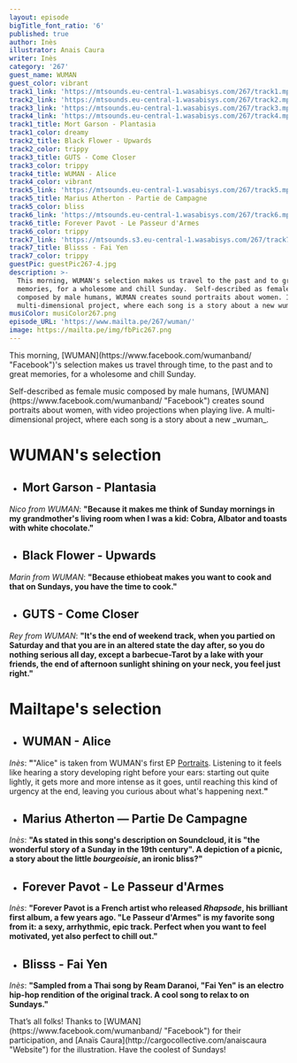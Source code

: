 ```yaml
---
layout: episode
bigTitle_font_ratio: '6'
published: true
author: Inès
illustrator: Anais Caura
writer: Inès
category: '267'
guest_name: WUMAN
guest_color: vibrant
track1_link: 'https://mtsounds.eu-central-1.wasabisys.com/267/track1.mp3'
track2_link: 'https://mtsounds.eu-central-1.wasabisys.com/267/track2.mp3'
track3_link: 'https://mtsounds.eu-central-1.wasabisys.com/267/track3.mp3'
track4_link: 'https://mtsounds.eu-central-1.wasabisys.com/267/track4.mp3'
track1_title: Mort Garson - Plantasia
track1_color: dreamy
track2_title: Black Flower - Upwards
track2_color: trippy
track3_title: GUTS - Come Closer
track3_color: trippy
track4_title: WUMAN - Alice
track4_color: vibrant
track5_link: 'https://mtsounds.eu-central-1.wasabisys.com/267/track5.mp3'
track5_title: Marius Atherton - Partie de Campagne
track5_color: bliss
track6_link: 'https://mtsounds.eu-central-1.wasabisys.com/267/track6.mp3'
track6_title: Forever Pavot - Le Passeur d'Armes
track6_color: trippy
track7_link: 'https://mtsounds.s3.eu-central-1.wasabisys.com/267/track7.mp3'
track7_title: Blisss - Fai Yen
track7_color: trippy
guestPic: guestPic267-4.jpg
description: >-
  This morning, WUMAN's selection makes us travel to the past and to great
  memories, for a wholesome and chill Sunday.  Self-described as female music
  composed by male humans, WUMAN creates sound portraits about women. It is a
  multi-dimensional project, where each song is a story about a new wuman.
musiColor: musiColor267.png
episode_URL: 'https://www.mailta.pe/267/wuman/'
image: https://mailta.pe/img/fbPic267.png
---
```

<p id="introduction">This morning, [WUMAN](https://www.facebook.com/wumanband/ "Facebook")'s selection makes us travel through time, to the past and to great memories, for a wholesome and chill Sunday. </p>
<p>Self-described as female music composed by male humans, [WUMAN](https://www.facebook.com/wumanband/ "Facebook") creates sound portraits about women, with video projections when playing live. A multi-dimensional project, where each song is a story about a new _wuman_.</p>


# **WUMAN's selection**

+ ## Mort Garson - Plantasia
_Nico from WUMAN_: **"**Because it makes me think of Sunday mornings in my grandmother's living room when I was a kid: Cobra, Albator and toasts with white chocolate.**"**

+ ## Black Flower - Upwards
_Marin from WUMAN_: **"**Because ethiobeat makes you want to cook and that on Sundays, you have the time to cook.**"**

+ ## GUTS - Come Closer
_Rey from WUMAN_: **"**It's the end of weekend track, when you partied on Saturday and that you are in an altered state the day after, so you do nothing serious all day, except a barbecue-Tarot by a lake with your friends, the end of afternoon sunlight shining on your neck, you feel just right.**"**


# Mailtape's selection

+ ## WUMAN - Alice
_Inès_: **"**"Alice" is taken from WUMAN's first EP [Portraits](https://wumanband.bandcamp.com/ "EP"). Listening to it feels like hearing a story developing right before your ears: starting out quite lightly, it gets more and more intense as it goes, until reaching this kind of urgency at the end, leaving you curious about what's happening next.**"** 

+ ## Marius Atherton — Partie De Campagne
_Inès_: **"**As stated in this song's description on Soundcloud, it is "the wonderful story of a Sunday in the 19th century". A depiction of a picnic, a story about the little _bourgeoisie_, an ironic bliss?**"**

+ ## Forever Pavot - Le Passeur d'Armes
_Inès_: **"**Forever Pavot is a French artist who released _Rhapsode_, his brilliant first album, a few years ago. "Le Passeur d'Armes" is my favorite song from it: a sexy, arrhythmic, epic track. Perfect when you want to feel motivated, yet also perfect to chill out.**"**

+ ## Blisss - Fai Yen
_Inès_: **"**Sampled from a Thai song by Ream Daranoi, "Fai Yen" is an electro hip-hop rendition of the original track. A cool song to relax to on Sundays.**"**


<p id="outroduction">That’s all folks! Thanks to [WUMAN](https://www.facebook.com/wumanband/ "Facebook") for their participation, and [Anaïs Caura](http://cargocollective.com/anaiscaura "Website") for the illustration. Have the coolest of Sundays! </p>
